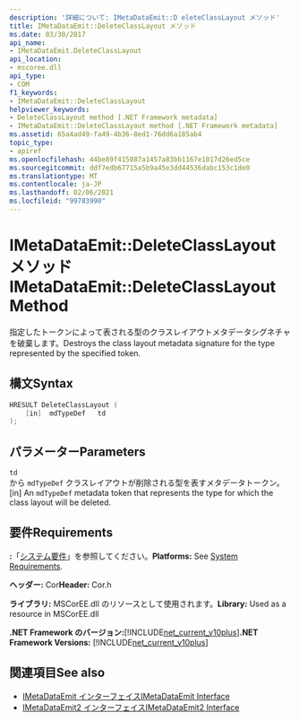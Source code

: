 ```yaml
---
description: '詳細について: IMetaDataEmit::D eleteClassLayout メソッド'
title: IMetaDataEmit::DeleteClassLayout メソッド
ms.date: 03/30/2017
api_name:
- IMetaDataEmit.DeleteClassLayout
api_location:
- mscoree.dll
api_type:
- COM
f1_keywords:
- IMetaDataEmit::DeleteClassLayout
helpviewer_keywords:
- DeleteClassLayout method [.NET Framework metadata]
- IMetaDataEmit::DeleteClassLayout method [.NET Framework metadata]
ms.assetid: 65a4ad49-fa49-4b36-8ed1-76dd6a185ab4
topic_type:
- apiref
ms.openlocfilehash: 44be89f415087a1457a83bb1167e1017d26ed5ce
ms.sourcegitcommit: ddf7edb67715a5b9a45e3dd44536dabc153c1de0
ms.translationtype: MT
ms.contentlocale: ja-JP
ms.lasthandoff: 02/06/2021
ms.locfileid: "99783990"
---
```

# <a name="imetadataemitdeleteclasslayout-method"></a><span data-ttu-id="e9979-103">IMetaDataEmit::DeleteClassLayout メソッド</span><span class="sxs-lookup"><span data-stu-id="e9979-103">IMetaDataEmit::DeleteClassLayout Method</span></span>

<span data-ttu-id="e9979-104">指定したトークンによって表される型のクラスレイアウトメタデータシグネチャを破棄します。</span><span class="sxs-lookup"><span data-stu-id="e9979-104">Destroys the class layout metadata signature for the type represented by the specified token.</span></span>  
  
## <a name="syntax"></a><span data-ttu-id="e9979-105">構文</span><span class="sxs-lookup"><span data-stu-id="e9979-105">Syntax</span></span>  
  
```cpp  
HRESULT DeleteClassLayout (  
    [in]  mdTypeDef   td  
);  
```  
  
## <a name="parameters"></a><span data-ttu-id="e9979-106">パラメーター</span><span class="sxs-lookup"><span data-stu-id="e9979-106">Parameters</span></span>  

 `td`  
 <span data-ttu-id="e9979-107">から `mdTypeDef` クラスレイアウトが削除される型を表すメタデータトークン。</span><span class="sxs-lookup"><span data-stu-id="e9979-107">[in] An `mdTypeDef` metadata token that represents the type for which the class layout will be deleted.</span></span>  
  
## <a name="requirements"></a><span data-ttu-id="e9979-108">要件</span><span class="sxs-lookup"><span data-stu-id="e9979-108">Requirements</span></span>  

 <span data-ttu-id="e9979-109">**:**「[システム要件](../../get-started/system-requirements.md)」を参照してください。</span><span class="sxs-lookup"><span data-stu-id="e9979-109">**Platforms:** See [System Requirements](../../get-started/system-requirements.md).</span></span>  
  
 <span data-ttu-id="e9979-110">**ヘッダー:** Cor</span><span class="sxs-lookup"><span data-stu-id="e9979-110">**Header:** Cor.h</span></span>  
  
 <span data-ttu-id="e9979-111">**ライブラリ:** MSCorEE.dll のリソースとして使用されます。</span><span class="sxs-lookup"><span data-stu-id="e9979-111">**Library:** Used as a resource in MSCorEE.dll</span></span>  
  
 <span data-ttu-id="e9979-112">**.NET Framework のバージョン:**[!INCLUDE[net_current_v10plus](../../../../includes/net-current-v10plus-md.md)]</span><span class="sxs-lookup"><span data-stu-id="e9979-112">**.NET Framework Versions:** [!INCLUDE[net_current_v10plus](../../../../includes/net-current-v10plus-md.md)]</span></span>  
  
## <a name="see-also"></a><span data-ttu-id="e9979-113">関連項目</span><span class="sxs-lookup"><span data-stu-id="e9979-113">See also</span></span>

- [<span data-ttu-id="e9979-114">IMetaDataEmit インターフェイス</span><span class="sxs-lookup"><span data-stu-id="e9979-114">IMetaDataEmit Interface</span></span>](imetadataemit-interface.md)
- [<span data-ttu-id="e9979-115">IMetaDataEmit2 インターフェイス</span><span class="sxs-lookup"><span data-stu-id="e9979-115">IMetaDataEmit2 Interface</span></span>](imetadataemit2-interface.md)
